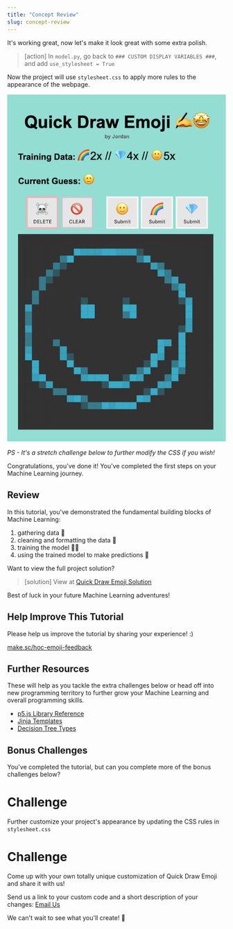 ```yaml
---
title: "Concept Review"
slug: concept-review
---
```


<!-- ![hour of code tracking pixel](https://code.org/api/hour/finish_makeschool_wizard.png "Hour of Code Tracking Pixel") TODO-->

It's working great, now let's make it look great with some extra polish.

> [action]
> In `model.py`, go back to `### CUSTOM DISPLAY VARIABLES ###`, and add `use_stylesheet = True`

Now the project will use `stylesheet.css` to apply more rules to the appearance of the webpage.

![completed project](assets/finished_project.png "finished project")

*PS - It's a stretch challenge below to further modify the CSS if you wish!*

Congratulations, you've done it! You've completed the first steps on your Machine Learning journey.

## Review

In this tutorial, you've demonstrated the fundamental building blocks of Machine Learning:

1. gathering data 📝
1. cleaning and formatting the data 🧹
1. training the model 🏋️‍♀️
1. using the trained model to make predictions 🔮

Want to view the full project solution?

> [solution]
> View at [Quick Draw Emoji Solution](https://repl.it/@MakeSchoolRAMP/QuickDrawEmojiSolution)

Best of luck in your future Machine Learning adventures!

## Help Improve This Tutorial

Please help us improve the tutorial by sharing your experience! :)

[make.sc/hoc-emoji-feedback](http://make.sc/hoc-emoji-feedback)
 

## Further Resources

These will help as you tackle the extra challenges below or head off into new programming territory to further grow your Machine Learning and overall programming skills.

- [p5.js Library Reference](https://p5js.org/reference/)
- [Jinja Templates](https://jinja.palletsprojects.com/en/2.10.x/templates/#)
- [Decision Tree Types](https://en.wikipedia.org/wiki/Decision_tree_learning#Decision_tree_types)

## Bonus Challenges

You've completed the tutorial, but can you complete more of the bonus challenges below?

# Challenge

Further customize your project's appearance by updating the CSS rules in `stylesheet.css`

# Challenge

Come up with your own totally unique customization of Quick Draw Emoji and share it with us!

Send us a link to your custom code and a short description of your changes: [Email Us](mailto:hello@makeschool.com)

We can't wait to see what you'll create! 🚀
